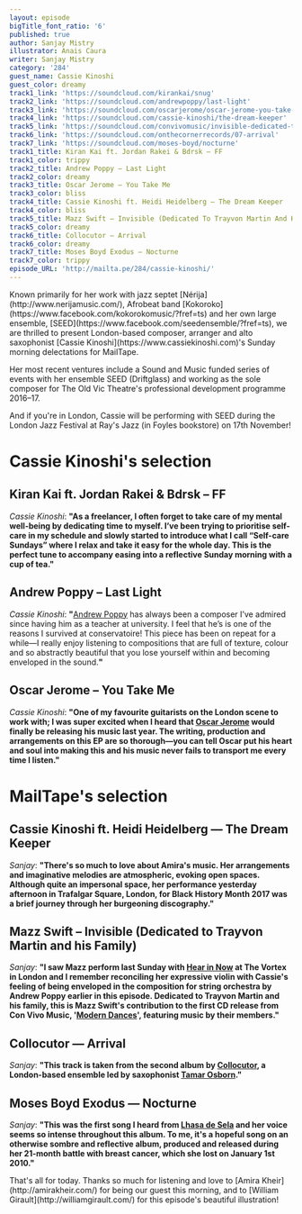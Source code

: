 ```yaml
---
layout: episode
bigTitle_font_ratio: '6'
published: true
author: Sanjay Mistry
illustrator: Anais Caura
writer: Sanjay Mistry
category: '284'
guest_name: Cassie Kinoshi
guest_color: dreamy
track1_link: 'https://soundcloud.com/kirankai/snug'
track2_link: 'https://soundcloud.com/andrewpoppy/last-light'
track3_link: 'https://soundcloud.com/oscarjerome/oscar-jerome-you-take-me'
track4_link: 'https://soundcloud.com/cassie-kinoshi/the-dream-keeper'
track5_link: 'https://soundcloud.com/convivomusic/invisible-dedicated-to-trayvon'
track6_link: 'https://soundcloud.com/onthecornerrecords/07-arrival'
track7_link: 'https://soundcloud.com/moses-boyd/nocturne'
track1_title: Kiran Kai ft. Jordan Rakei & Bdrsk – FF
track1_color: trippy
track2_title: Andrew Poppy – Last Light
track2_color: dreamy
track3_title: Oscar Jerome – You Take Me
track3_color: bliss
track4_title: Cassie Kinoshi ft. Heidi Heidelberg – The Dream Keeper
track4_color: bliss
track5_title: Mazz Swift – Invisible (Dedicated To Trayvon Martin And His Family)
track5_color: dreamy
track6_title: Collocutor – Arrival
track6_color: dreamy
track7_title: Moses Boyd Exodus – Nocturne
track7_color: trippy
episode_URL: 'http://mailta.pe/284/cassie-kinoshi/'
---
```

<p id="introduction">Known primarily for her work with jazz septet [Nérija](http://www.nerijamusic.com/), Afrobeat band [Kokoroko](https://www.facebook.com/kokorokomusic/?fref=ts) and her own large ensemble, [SEED](https://www.facebook.com/seedensemble/?fref=ts), we are thrilled to present London-based composer, arranger and alto saxophonist [Cassie Kinoshi](https://www.cassiekinoshi.com)'s Sunday morning delectations for MailTape.</p>
<p>Her most recent ventures include a Sound and Music funded series of events with her ensemble SEED (Driftglass) and working as the sole composer for The Old Vic Theatre's professional development programme 2016–17.</p>
<p>And if you're in London, Cassie will be performing with SEED during the London Jazz Festival at Ray's Jazz (in Foyles bookstore) on 17th November!</p>


# Cassie Kinoshi's selection



## Kiran Kai ft. Jordan Rakei & Bdrsk – FF
_Cassie Kinoshi_: **"**As a freelancer, I often forget to take care of my mental well-being by dedicating time to myself. I’ve been trying to prioritise self-care in my schedule and slowly started to introduce what I call “Self-care Sundays” where I relax and take it easy for the whole day. This is the perfect tune to accompany easing into a reflective Sunday morning with a cup of tea.**"**

## Andrew Poppy – Last Light
_Cassie Kinoshi_: **"**[Andrew Poppy](http://www.andrewpoppy.co.uk/Welcome.html) has always been a composer I’ve admired since having him as a teacher at university. I feel that he’s is one of the reasons I survived at conservatoire! This piece has been on repeat for a while—I really enjoy listening to compositions that are full of texture, colour and so abstractly beautiful that you lose yourself within and becoming enveloped in the sound.**"**

## Oscar Jerome – You Take Me
_Cassie Kinoshi_: **"**One of my favourite guitarists on the London scene to work with; I was super excited when I heard that [Oscar Jerome](https://twitter.com/oscjerome) would finally be releasing his music last year. The writing, production and arrangements on this EP are so thorough—you can tell Oscar put his heart and soul into making this and his music never fails to transport me every time I listen.**"**


# MailTape's selection

## Cassie Kinoshi ft. Heidi Heidelberg — The Dream Keeper
_Sanjay_: **"**There's so much to love about Amira's music. Her arrangements and imaginative melodies are atmospheric, evoking open spaces. Although quite an impersonal space, her performance yesterday afternoon in Trafalgar Square, London, for Black History Month 2017 was a brief journey through her burgeoning discography.**"**

## Mazz Swift – Invisible (Dedicated to Trayvon Martin and his Family)
_Sanjay_: **"**I saw Mazz perform last Sunday with [Hear in Now](http://www.hearinnow.com/) at The Vortex in London and I remember reconciling her expressive violin with Cassie's feeling of being enveloped in the composition for string orchestra by Andrew Poppy earlier in this episode. Dedicated to Trayvon Martin and his family, this is Mazz Swift's contribution to the first CD release from Con Vivo Music, '[Modern Dances](https://soundcloud.com/convivomusic/sets/modern-dances)', featuring music by their members.**"**

## Collocutor — Arrival
_Sanjay_: **"**This track is taken from the second album by [Collocutor](https://collocutor.uk/), a London-based ensemble led by saxophonist [Tamar Osborn](https://tamarosborn.com/).**"**

## Moses Boyd Exodus — Nocturne
_Sanjay_: **"**This was the first song I heard from [Lhasa de Sela](http://lhasadesela.com/) and her voice seems so intense throughout this album. To me, it's a hopeful song on an otherwise sombre and reflective album, produced and released during her 21-month battle with breast cancer, which she lost on January 1st 2010.**"**

<p id="outroduction">That's all for today. Thanks so much for listening and love to [Amira Kheir](http://amirakheir.com/) for being our guest this morning, and to [William Girault](http://williamgirault.com/) for this episode's beautiful illustration!</p>
